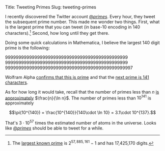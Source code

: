 Title: Tweeting Primes
Slug: tweeting-primes

I recently discovered the Twitter account [@_primes_](https://twitter.com/_primes_). Every hour, they tweet the subsequent prime number. This made me wonder two things. First, what is the largest prime that you can tweet (in base-10 encoding in 140 characters).[^mersenne] Second, how long until they get there.

Doing some quick calculations in Mathematica, I believe the largest 140 digit prime is the following:

9999999999999999999999999999999999999999999999</br>
9999999999999999999999999999999999999999999999</br>
999999999999999999999999999999999999999999999997

Wolfram Alpha [confirms that this is prime](http://www.wolframalpha.com/input/?i=IsPrime%5B99999999999999999999999999999999999999999999999999999999999999999999999999999999999999999999999999999999999999999999999999999999999999999997) and that the [next prime is 141 characters](http://www.wolframalpha.com/input/?i=Length%5BIntegerDigits%5BNextPrime%5B99999999999999999999999999999999999999999999999999999999999999999999999999999999999999999999999999999999999999999999999999999999999999999997%5D%5D%5D).

As for how long it would take, recall that the number of primes less than $n$ [is approximately](http://en.wikipedia.org/wiki/Prime_number_theorem) $\frac{n}{\ln n}$. The number of primes less than $10^{141}$ is approximately 

$$\pi(10^{140}) = \frac{10^{140}}{140\cdot \ln 10} = 3.1\cdot 10^{137}.$$

That's $3\cdot 10^{57}$ times the estimated number of atoms in the universe. Looks like [@_primes_](https://twitter.com/_primes_) should be able to tweet for a while.

[^mersenne]: The [largest known prime](http://en.wikipedia.org/wiki/Mersenne_primes) is $2^{57,885,161} − 1$ and has 17,425,170 digits. 